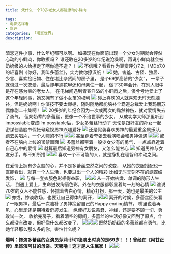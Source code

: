 ```yaml
---
title: 凭什么一个70岁老女人都能撩动小鲜肉

tags: 
- 电影这样看
- 影评
categories: 「书影世界」
description: 
---
```

暗恋这件小事，什么年纪都可以啊。
如果现在你面前出现一个少女时期就会怦然心动的小鲜肉，你敢撩吗？
谁还敢在20多岁的年纪说沧桑啊，再说小鲜肉就会被奶奶级的人给撩走了啊你造不造？！
![](http://upload-images.jianshu.io/upload_images/48414-13e0c963b6a0de92.gif?imageMogr2/auto-orient/strip)
不信哦？看看作为豆瓣评分7.2，IMDb7.0的轻喜剧《你好，我叫多蕾丝》，实力教你撩汉纸！
![](http://upload-images.jianshu.io/upload_images/48414-b02934ec769310b1.gif?imageMogr2/auto-orient/strip)
她，害羞、古怪、独居、少言、喜欢捡旧物、住在堪比杂货间的房子里，
是个69岁高龄的“少女”，
一辈子就谈过一次恋爱，最后却年逾花甲还和母亲住一起，
做了30年会计，在别人眼中是存在感为零的老女人，
在电梯间遇到青春洋溢的小鲜肉之后，傻兮兮地爱上了这个年轻同事，她又拥有了做小女孩的权利
![](http://upload-images.jianshu.io/upload_images/48414-b4d735c429e3f20c.jpg?imageMogr2/auto-orient/strip%7CimageView2/2/w/1240)
碰上喜欢的人就喜欢无时无刻脑补，但是奶奶啊！你演技不要太爆棚，随时随地都能脑补个霸道总裁爱上我玛丽苏偶像剧二十集啊！
![](http://upload-images.jianshu.io/upload_images/48414-ef64daa31dae9bcd.jpg?imageMogr2/auto-orient/strip%7CimageView2/2/w/1240)
20多岁的年纪会因为一次或两次的黯然神伤，就对爱情失去了勇气，
但奶奶辈的多蕾丝，更像一个不谙世事的少女，
从成功学大师那里听到impossiable变成i’m possiable后，少女多蕾丝行动了
无论是跟好友的孙女一起密谋创造脸书假帐号窥视男神兴趣爱好
![](http://upload-images.jianshu.io/upload_images/48414-04dceb20e61f79b1.jpg?imageMogr2/auto-orient/strip%7CimageView2/2/w/1240)
还是假装喜欢男神的最爱重金属乐队，跑去买唱片，一个人嗨的不行
![](http://upload-images.jianshu.io/upload_images/48414-3640c394713bc976.jpg?imageMogr2/auto-orient/strip%7CimageView2/2/w/1240)![](http://upload-images.jianshu.io/upload_images/48414-0527c2b106374fbe.jpg?imageMogr2/auto-orient/strip%7CimageView2/2/w/1240)
甚至穿着夸张去看演唱会和男神偶遇
![](http://upload-images.jianshu.io/upload_images/48414-e2c8dcdebadee0d2.jpg?imageMogr2/auto-orient/strip%7CimageView2/2/w/1240)![](http://upload-images.jianshu.io/upload_images/48414-74595cef40166777.jpg?imageMogr2/auto-orient/strip%7CimageView2/2/w/1240)
或者不在脑内上线的18禁画面
![](http://upload-images.jianshu.io/upload_images/48414-4d3c887c54efe532.gif?imageMogr2/auto-orient/strip)
多蕾丝都带着一般少女少有的勇气，一点点靠近着自己心中的爱情
![](http://upload-images.jianshu.io/upload_images/48414-db1d68ae04f89cb5.jpg?imageMogr2/auto-orient/strip%7CimageView2/2/w/1240)
就算最后知道男神有女朋友，又怎么能甘心
![](http://upload-images.jianshu.io/upload_images/48414-20bb4c5e7be01b6c.jpg?imageMogr2/auto-orient/strip%7CimageView2/2/w/1240)
知道男神与女友分手，却不知所措
![](http://upload-images.jianshu.io/upload_images/48414-dcd52bb05243f0a2.jpg?imageMogr2/auto-orient/strip%7CimageView2/2/w/1240)![](http://upload-images.jianshu.io/upload_images/48414-7f6c8771df3969d0.jpg?imageMogr2/auto-orient/strip%7CimageView2/2/w/1240)
喜欢一个不可能的人，就是挣扎在理智和冲动之间。

在爱情上拥有少女般的心，并不是多蕾丝忽然之间的改变，
从她的衣服搭配也一直能看出，就算一个人生活，也要过出一个人的精彩
比如无时无刻不在的蝴蝶结发饰，
![](http://upload-images.jianshu.io/upload_images/48414-4a09bc352109b5bf.jpg?imageMogr2/auto-orient/strip%7CimageView2/2/w/1240)
与每一套衣服色彩相得益彰，
![](http://upload-images.jianshu.io/upload_images/48414-57e8ecc3f8e915ef.jpg?imageMogr2/auto-orient/strip%7CimageView2/2/w/1240)![](http://upload-images.jianshu.io/upload_images/48414-304ac08491a78e0f.jpg?imageMogr2/auto-orient/strip%7CimageView2/2/w/1240)
从一开始枯燥、单调的隐形人生活，
到遇上爱上，生命迸发绚丽色彩，外在的衣服都彰显着每一刻的心情
![](http://upload-images.jianshu.io/upload_images/48414-56a9b3da1c1340f5.jpg?imageMogr2/auto-orient/strip%7CimageView2/2/w/1240)
谁说70岁的女人不能性感，怀揣着告白心情，精心打扮，那一天，她也是最美的公主
![](http://upload-images.jianshu.io/upload_images/48414-b355ccb9e03b3220.jpg?imageMogr2/auto-orient/strip%7CimageView2/2/w/1240)
亦或，惨淡收场，也要让自己得体的离开，
![](http://upload-images.jianshu.io/upload_images/48414-6538a80ee9c8cbb5.jpg?imageMogr2/auto-orient/strip%7CimageView2/2/w/1240)![](http://upload-images.jianshu.io/upload_images/48414-a05e09e8bf0aec8f.jpg?imageMogr2/auto-orient/strip%7CimageView2/2/w/1240)
离开的时候，多蕾丝回头看了一眼男神，最后一次脑补了男神挽留自己的Happy ending情节，
嘴里说着再见，心里却还是期待着奇迹发生，
纵使好友说愚蠢、神经，还是要不顾一切、勇敢试一次，
收拾完房子，看着清空的房间，多蕾丝的生活好像又回到了原点，什么都没有改变，但好像什么都改变了，
![](http://upload-images.jianshu.io/upload_images/48414-226798ecff32134a.jpg?imageMogr2/auto-orient/strip%7CimageView2/2/w/1240)![](http://upload-images.jianshu.io/upload_images/48414-4e981c0672185d55.jpg?imageMogr2/auto-orient/strip%7CimageView2/2/w/1240)![](http://upload-images.jianshu.io/upload_images/48414-4b1e4710e58d2e67.jpg?imageMogr2/auto-orient/strip%7CimageView2/2/w/1240)
既然奶奶级的多蕾丝都有勇气，比她年轻那么那么多的你，害怕什么呢？

**爆料：饰演多蕾丝的女演员莎莉·菲尔德演出时真的是69岁！！！曾经在《阿甘正传》里饰演阿甘的母亲。天哪噜！这才是人生赢家！**
![](http://upload-images.jianshu.io/upload_images/48414-70bbb52d3fb0564b.jpg?imageMogr2/auto-orient/strip%7CimageView2/2/w/1240)![](http://upload-images.jianshu.io/upload_images/48414-a55d372a4d6caaef.jpg?imageMogr2/auto-orient/strip%7CimageView2/2/w/1240)